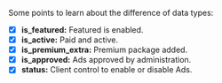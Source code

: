 Some points to learn about the difference of data types:

- [x] **is_featured:** Featured is enabled.
- [x] **is_active:** Paid and active.
- [x] **is_premium_extra:** Premium package added.
- [x] **is_approved:** Ads approved by administration.
- [x] **status:** Client control to enable or disable Ads.
